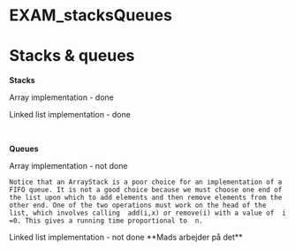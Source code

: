# EXAM_stacksQueues

<h1>Stacks & queues</h1>

<b>Stacks</b>
<p>Array implementation - done</p> 
<p>Linked list implementation - done</p>

<br>

<b>Queues</b>
<p>Array implementation - not done</p>
<pre><code>Notice that an ArrayStack is a poor choice for an implementation of a FIFO queue. It is not a good choice because we must choose one end of the list upon which to add elements and then remove elements from the other end. One of the two operations must work on the head of the list, which involves calling  add(i,x) or remove(i) with a value of  i =0. This gives a running time proportional to  n.</pre></code>
<p>Linked list implementation - not done **Mads arbejder på det**</p>
